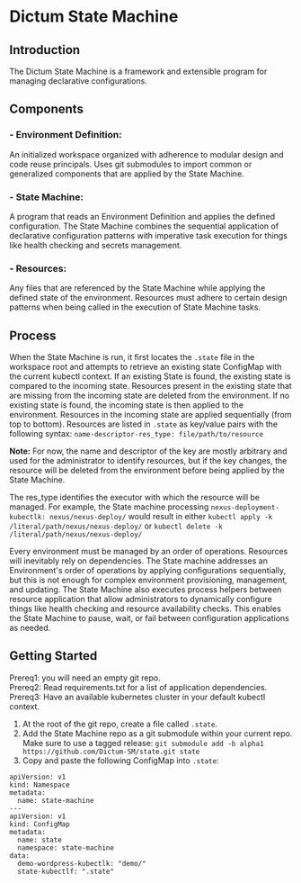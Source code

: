# Dictum State Machine
## Introduction
The Dictum State Machine is a framework and extensible program for managing declarative configurations. 

## Components
### - Environment Definition:  
An initialized workspace organized with adherence to modular design and code reuse principals. Uses git submodules to import common or generalized components that are applied by the State Machine.
### - State Machine:  
A program that reads an Environment Definition and applies the defined configuration. The State Machine combines the sequential application of declarative configuration patterns with imperative task execution for things like health checking and secrets management.
### - Resources: 
Any files that are referenced by the State Machine while applying the defined state of the environment. Resources must adhere to certain design patterns when being called in the execution of State Machine tasks.

## Process
When the State Machine is run, it first locates the `.state` file in the workspace root and attempts to retrieve an existing state ConfigMap with the current kubectl context. If an existing State is found, the existing state is compared to the incoming state. Resources present in the existing state that are missing from the incoming state are deleted from the environment. If no existing state is found, the incoming state is then applied to the environment. Resources in the incoming state are applied sequentially (from top to bottom). Resources are listed in `.state` as key/value pairs with the following syntax: `name-descriptor-res_type: file/path/to/resource`

**Note:** For now, the name and descriptor of the key are mostly arbitrary and used for the administrator to identify resources, but if the key changes, the resource will be deleted from the environment before being applied by the State Machine.  

The res_type identifies the executor with which the resource will be managed.  For example, the State machine processing `nexus-deployment-kubectlk: nexus/nexus-deploy/` would result in either `kubectl apply -k /literal/path/nexus/nexus-deploy/` or `kubectl delete -k /literal/path/nexus/nexus-deploy/`

Every environment must be managed by an order of operations. Resources will inevitably rely on dependencies. The State machine addresses an Environment's order of operations by applying configurations sequentially, but this is not enough for complex environment provisioning, management, and updating. The State Machine also executes process helpers between resource application that allow administrators to dynamically configure things like health checking and resource availability checks. This enables the State Machine to pause, wait, or fail between configuration applications as needed.

## Getting Started

Prereq1: you will need an empty git repo.  
Prereq2: Read requirements.txt for a list of application dependencies.  
Prereq3: Have an available kubernetes cluster in your default kubectl context.

1. At the root of the git repo, create a file called `.state`.
2. Add the State Machine repo as a git submodule within your current repo. Make sure to use a tagged release: `git submodule add -b alpha1 https://github.com/Dictum-SM/state.git state`  
3. Copy and paste the following ConfigMap into `.state`:
```
apiVersion: v1
kind: Namespace
metadata:
  name: state-machine
---
apiVersion: v1
kind: ConfigMap
metadata:
  name: state
  namespace: state-machine
data:
  demo-wordpress-kubectlk: "demo/"
  state-kubectlf: ".state"

```



